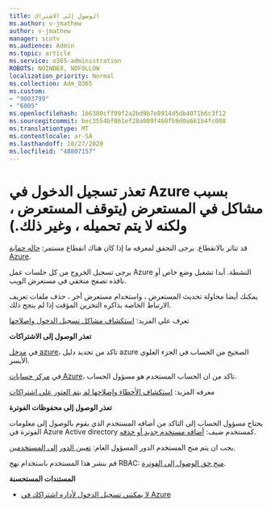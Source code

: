 ```yaml
---
title: الوصول إلى الاشتراك
ms.author: v-jmathew
author: v-jmathew
manager: scotv
ms.audience: Admin
ms.topic: article
ms.service: o365-administration
ROBOTS: NOINDEX, NOFOLLOW
localization_priority: Normal
ms.collection: Adm_O365
ms.custom:
- "9003799"
- "6805"
ms.openlocfilehash: 166380cff09f2a2bd9b7e8914d5db4071b6c3f12
ms.sourcegitcommit: bec3554bf061ef28a009f460fb9d0a661b4fc008
ms.translationtype: MT
ms.contentlocale: ar-SA
ms.lasthandoff: 10/27/2020
ms.locfileid: "48807157"
---
```

# <a name="unable-to-sign-in-azure-due-to-browser-issues-browser-hangs-keeps-spinning-does-not-load-etc"></a>تعذر تسجيل الدخول في Azure بسبب مشاكل في المستعرض (يتوقف المستعرض ، ولكنه لا يتم تحميله ، وغير ذلك.)

قد تتاثر بالانقطاع. يرجى التحقق لمعرفه ما إذا كان هناك انقطاع مستمر: [حاله حماية Azure](https://status.azure.com/status/history/).

يرجى تسجيل الخروج من كل جلسات عمل Azure النشطة. أبدا تشغيل وضع خاص أو نافذه تصفح متخفي في مستعرض الويب.

يمكنك أيضا محاولة تحديث المستعرض ، واستخدام مستعرض آخر ، حذف ملفات تعريف الارتباط الخاصة بذاكره التخزين المؤقت إذا لم ينجح ذلك.

تعرف علي المزيد: [استكشاف مشاكل تسجيل الدخول وإصلاحها](https://support.microsoft.com/help/4042961/troubleshoot-why-you-can-t-sign-in-to-manage-your-azure-subscription)

**تعذر الوصول إلى الاشتراكات**

في [مدخل azure](https://portal.azure.com/)، تاكد من تحديد دليل azure الصحيح من الحساب في الجزء العلوي الأيسر.

في [مركز حسابات Azure](https://account.windowsazure.com/Subscriptions)، تاكد من ان الحساب المستخدم هو مسؤول الحساب.

معرفه المزيد: [استكشاف الأخطاء وإصلاحها لم يتم العثور علي اشتراكات](https://docs.microsoft.com/azure/billing/billing-no-subscriptions-found?WT.mc_id=Portal-Microsoft_Azure_Support)

**تعذر الوصول إلى محفوظات الفوترة**

يحتاج مسؤول الحساب إلى التاكد من أضافه المستخدم الذي يقوم بالوصول إلى معلومات الفوترة في Azure Active directory كمستخدم ضيف: [أضافه مستخدم جديد أو حذفه](https://docs.microsoft.com/azure/active-directory/fundamentals/add-users-azure-active-directory?WT.mc_id=Portal-Microsoft_Azure_Support).

يجب ان يتم منح المستخدم الدور المسؤول العام: [تعيين الدور إلى المستخدمين](https://docs.microsoft.com/azure/active-directory/fundamentals/active-directory-users-assign-role-azure-portal?WT.mc_id=Portal-Microsoft_Azure_Support).

قم بنشر هذا المستخدم باستخدام نهج RBAC: [منح حق الوصول إلى الفوترة](https://docs.microsoft.com/azure/billing/billing-manage-access?WT.mc_id=Portal-Microsoft_Azure_Support).

**المستندات المستحسنة**

-   [لا يمكنني تسجيل الدخول لأداره اشتراكك في Azure](https://docs.microsoft.com/azure/billing-cannot-login-subscription?WT.mc_id=Portal-Microsoft_Azure_Support)